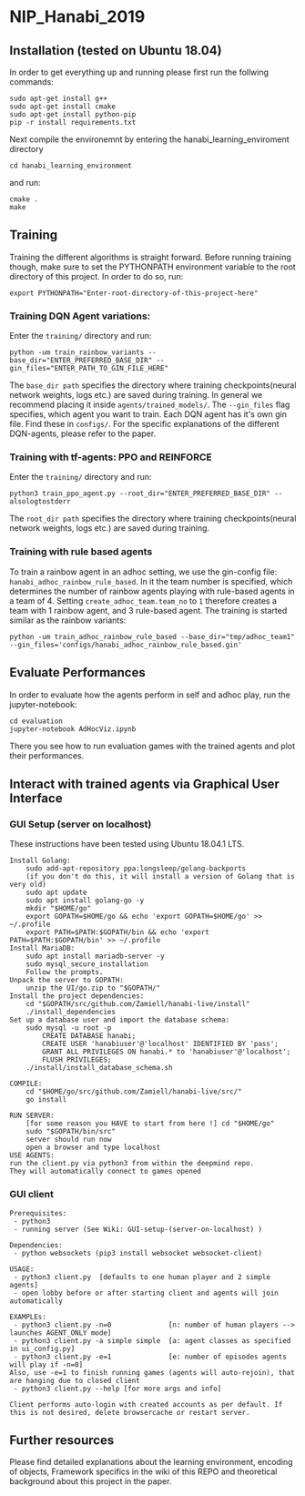 # NIP_Hanabi_2019
## Installation (tested on Ubuntu 18.04)
In order to get everything up and running please first run the follwing commands:
```
sudo apt-get install g++       
sudo apt-get install cmake       
sudo apt-get install python-pip
pip -r install requirements.txt
```

Next compile the environemnt by entering the hanabi_learning_enviroment directory
```
cd hanabi_learning_environment
```

and run:
```
cmake .
make
```
## Training
Training the different algorithms is straight forward. Before running training though, make sure to set the PYTHONPATH environment variable to the root directory of this project. In order to do so, run:
```
export PYTHONPATH="Enter-root-directory-of-this-project-here"
```
### Training DQN Agent variations:
Enter the ```training/``` directory and run:
```
python -um train_rainbow_variants --base_dir="ENTER_PREFERRED_BASE_DIR" --gin_files="ENTER_PATH_TO_GIN_FILE_HERE"
```
The ```base_dir path``` specifies the directory where training checkpoints(neural network weights, logs etc.) are saved during training. In general we recommend placing it inside ```agents/trained_models/```.
The ```--gin_files``` flag specifies, which agent you want to train. Each DQN agent has it's own gin file. Find these in ```configs/```. For the specific explanations of the different DQN-agents, please refer to the paper.

### Training with tf-agents: PPO and REINFORCE
Enter the ```training/``` directory and run:
``` 
python3 train_ppo_agent.py --root_dir="ENTER_PREFERRED_BASE_DIR" --alsologtostderr
```
The ```root_dir path``` specifies the directory where training checkpoints(neural network weights, logs etc.) are saved during training.

### Training with rule based agents
To train a rainbow agent in an adhoc setting, we use the gin-config file: ```hanabi_adhoc_rainbow_rule_based```. In it the team number is specified, which determines the number of rainbow agents playing with rule-based agents in a team of 4.
Setting ```create_adhoc_team.team_no``` to ```1``` therefore creates a team with 1 rainbow agent, and 3 rule-based agent. The training is started similar as the rainbow variants:
```
python -um train_adhoc_rainbow_rule_based --base_dir="tmp/adhoc_team1" --gin_files='configs/hanabi_adhoc_rainbow_rule_based.gin'
```



## Evaluate Performances
In order to evaluate how the agents perform in self and adhoc play, run the jupyter-notebook:
```
cd evaluation
jupyter-notebook AdHocViz.ipynb
```
There you see how to run evaluation games with the trained agents and plot their performances.
## Interact with trained agents via Graphical User Interface
### GUI Setup (server on localhost)
These instructions have been tested using Ubuntu 18.04.1 LTS.
```
Install Golang:
	sudo add-apt-repository ppa:longsleep/golang-backports
	(if you don't do this, it will install a version of Golang that is very old)
	sudo apt update
	sudo apt install golang-go -y
	mkdir "$HOME/go"
	export GOPATH=$HOME/go && echo 'export GOPATH=$HOME/go' >> ~/.profile
	export PATH=$PATH:$GOPATH/bin && echo 'export PATH=$PATH:$GOPATH/bin' >> ~/.profile
Install MariaDB:
	sudo apt install mariadb-server -y
	sudo mysql_secure_installation
	Follow the prompts.
Unpack the server to GOPATH:
    unzip the UI/go.zip to "$GOPATH/"
Install the project dependencies:
	cd "$GOPATH/src/github.com/Zamiell/hanabi-live/install"
	./install_dependencies
Set up a database user and import the database schema:
	sudo mysql -u root -p
	    CREATE DATABASE hanabi;
	    CREATE USER 'hanabiuser'@'localhost' IDENTIFIED BY 'pass';
	    GRANT ALL PRIVILEGES ON hanabi.* to 'hanabiuser'@'localhost';
	    FLUSH PRIVILEGES;
	./install/install_database_schema.sh

COMPILE:
	cd "$HOME/go/src/github.com/Zamiell/hanabi-live/src/"
	go install

RUN SERVER:
	[for some reason you HAVE to start from here !] cd "$HOME/go" 
	sudo "$GOPATH/bin/src" 
	server should run now
	open a browser and type localhost
USE AGENTS:
run the client.py via python3 from within the deepmind repo. 
They will automatically connect to games opened
```

### GUI client
```
Prerequisites:
 - python3
 - running server (See Wiki: GUI-setup-(server-on-localhost) )

Dependencies:
 - python websockets (pip3 install websocket websocket-client)

USAGE:
 - python3 client.py  [defaults to one human player and 2 simple agents]
 - open lobby before or after starting client and agents will join automatically 

EXAMPLEs:
 - python3 client.py -n=0              [n: number of human players --> launches AGENT_ONLY mode]
 - python3 client.py -a simple simple  [a: agent classes as specified in ui_config.py]
 - python3 client.py -e=1              [e: number of episodes agents will play if -n=0]
Also, use -e=1 to finish running games (agents will auto-rejoin), that are hanging due to closed client
 - python3 client.py --help [for more args and info]

Client performs auto-login with created accounts as per default. If this is not desired, delete browsercache or restart server.
```
## Further resources
Please find detailed explanations about the learning environment, encoding of objects, Framework specifics in the wiki of this REPO and theoretical background about this project in the paper.
